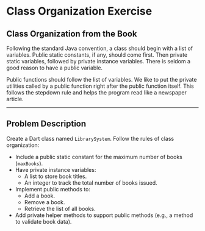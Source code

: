 # Class Organization Exercise

## Class Organization from the Book

Following the standard Java convention, a class should begin with a list of variables. Public static constants, if any, should come first. Then private static variables, followed by private instance variables. There is seldom a good reason to have a public variable.

Public functions should follow the list of variables. We like to put the private utilities called by a public function right after the public function itself. This follows the stepdown rule and helps the program read like a newspaper article.

---

## Problem Description

Create a Dart class named `LibrarySystem`. Follow the rules of class organization:

- Include a public static constant for the maximum number of books (`maxBooks`).
- Have private instance variables:
  - A list to store book titles.
  - An integer to track the total number of books issued.
- Implement public methods to:
  - Add a book.
  - Remove a book.
  - Retrieve the list of all books.
- Add private helper methods to support public methods (e.g., a method to validate book data).
